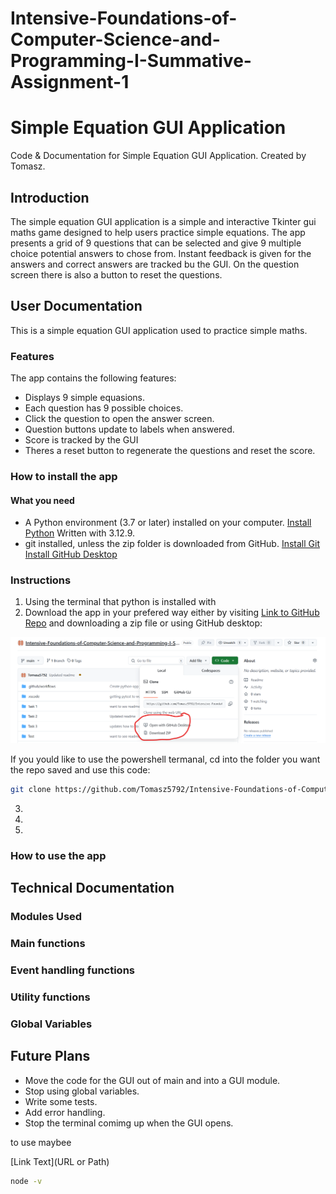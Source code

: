 # Intensive-Foundations-of-Computer-Science-and-Programming-I-Summative-Assignment-1

# Simple Equation GUI Application
Code & Documentation for Simple Equation GUI Application. Created by Tomasz.

## Introduction
The simple equation GUI application is a simple and interactive Tkinter gui maths game designed to help users practice simple equations.  The app presents a grid of 9 questions that can be selected and give 9 multiple choice potential answers to chose from.  Instant feedback is given for the answers and correct answers are tracked bu the GUI.  On the question screen there is also a button to reset the questions.

## User Documentation
This is a simple equation GUI application used to practice simple maths.

### Features
The app contains the following features:
- Displays 9 simple equasions.
- Each question has 9 possible choices.
- Click the question to open the answer screen.
- Question buttons update to labels when answered.
- Score is tracked by the GUI
- Theres a reset button to regenerate the questions and reset the score.

### How to install the app

#### What you need
- A Python environment (3.7 or later) installed on your computer.  [Install Python](https://www.python.org/) Written with 3.12.9.
- git installed, unless the zip folder is downloaded from GitHub.  [Install Git](https://git-scm.com/)  [Install GitHub Desktop](https://github.com/apps/desktop)

### Instructions

1. Using the terminal that python is installed with 
2. Download the app in your prefered way either by visiting [Link to GitHub Repo](https://github.com/Tomasz5792/Intensive-Foundations-of-Computer-Science-and-Programming-I-Summative-Assignment-1#) and downloading a zip file or using GitHub desktop:

![image of vscode](How-to-get-repo.png)

If you yould like to use the powershell termanal, cd into the folder you want the repo saved and use this code:
```sh
git clone https://github.com/Tomasz5792/Intensive-Foundations-of-Computer-Science-and-Programming-I-Summative-Assignment-1.git
```
3. 
4. 
5. 

### How to use the app



## Technical Documentation


### Modules Used


### Main functions


### Event handling functions


### Utility functions


### Global Variables


## Future Plans
- Move the code for the GUI out of main and into a GUI module.
- Stop using global variables.
- Write some tests.
- Add error handling.
- Stop the terminal comimg up when the GUI opens.


to use maybee

[Link Text](URL or Path)

```sh
node -v
```